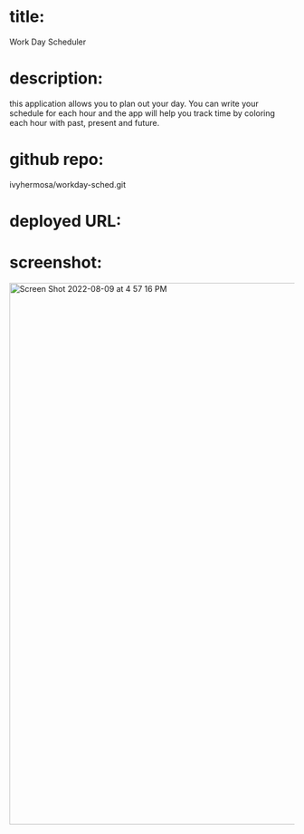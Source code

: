 # title: 

Work Day Scheduler

# description:

this application allows you to plan out your day. You can write your schedule for each hour and the app will help you track time by coloring each hour with past, present and future.


# github repo:
ivyhermosa/workday-sched.git


# deployed URL:



# screenshot:
<img width="956" alt="Screen Shot 2022-08-09 at 4 57 16 PM" src="https://user-images.githubusercontent.com/103174285/183781729-bfa8ad58-50a8-45cc-aaa9-6d4582da026d.png">
